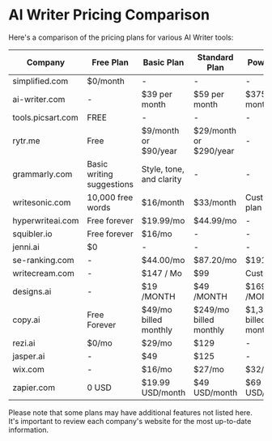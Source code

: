 # AI Writer Pricing Comparison

Here's a comparison of the pricing plans for various AI Writer tools:

| Company          | Free Plan                 | Basic Plan               | Standard Plan            | Power Plan               |
|------------------|---------------------------|--------------------------|--------------------------|--------------------------|
| simplified.com   | $0/month                  | -                        | -                        | -                        |
| ai-writer.com    | -                         | $39 per month            | $59 per month            | $375 per month           |
| tools.picsart.com| FREE                      | -                        | -                        | -                        |
| rytr.me          | Free                      | $9/month or $90/year     | $29/month or $290/year   | -                        |
| grammarly.com    | Basic writing suggestions | Style, tone, and clarity | -                        | -                        |
| writesonic.com   | 10,000 free words          | $16/month                | $33/month                | Customized plan          |
| hyperwriteai.com | Free forever              | $19.99/mo                | $44.99/mo                | -                        |
| squibler.io      | Free forever              | $16/mo                   | -                        | -                        |
| jenni.ai         | $0                        | -                        | -                        | -                        |
| se-ranking.com   | -                         | $44.00/mo                | $87.20/mo                | $191.20/mo               |
| writecream.com   | -                         | $147 / Mo                | $99                      | Custom plan              |
| designs.ai       | -                         | $19 /MONTH               | $49 /MONTH               | $169 /MONTH              |
| copy.ai          | Free Forever              | $49/mo billed monthly    | $249/mo billed monthly    | $1,333/mo billed monthly  |
| rezi.ai          | $0/mo                     | $29/mo                   | $129                     | -                        |
| jasper.ai        | -                         | $49                      | $125                     | -                        |
| wix.com          | -                         | $16/mo                   | $27/mo                   | $32/mo                   |
| zapier.com       | 0 USD                     | $19.99 USD/month         | $49 USD/month            | $69 USD/month            |

Please note that some plans may have additional features not listed here. It's important to review each company's website for the most up-to-date information.
